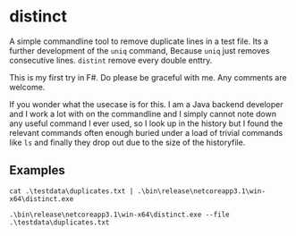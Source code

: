 # distinct
A simple commandline tool to remove duplicate lines in a test file. Its a further development of the `uniq` command, 
Because `uniq` just removes consecutive lines. `distint` remove every double enttry.

This is my first try in F#. Do please be graceful with me. Any comments are welcome.

If you wonder what the usecase is for this. I am a Java backend developer and I work a lot with on the commandline and 
I simply cannot note down any useful command I ever used, so I look up in the history but I found the relevant 
commands often enough buried under a load of trivial commands like `ls` and finally they drop out due to the size of the historyfile.

## Examples
    cat .\testdata\duplicates.txt | .\bin\release\netcoreapp3.1\win-x64\distinct.exe

    .\bin\release\netcoreapp3.1\win-x64\distinct.exe --file .\testdata\duplicates.txt
